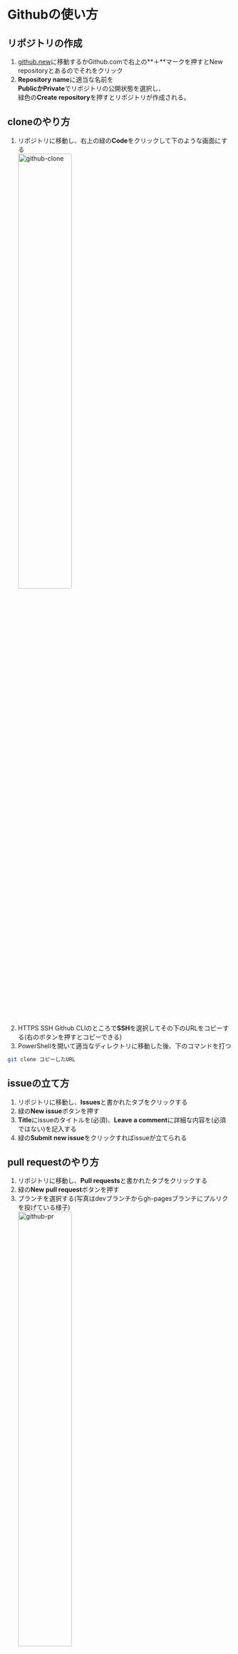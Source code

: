 # Githubの使い方

## リポジトリの作成

1. [github.new](https://github.new)に移動するかGithub.comで右上の**＋**マークを押すとNew repositoryとあるのでそれをクリック
2. **Repository name**に適当な名前を  
**PublicかPrivate**でリポジトリの公開状態を選択し、  
緑色の**Create repository**を押すとリポジトリが作成される。

## cloneのやり方

1. リポジトリに移動し、右上の緑の**Code**をクリックして下のような画面にする  
   <img src="/assets/images/github-clone.png" alt="github-clone" width="50%" />
2. HTTPS SSH Github CLIのところで**SSH**を選択してその下のURLをコピーする(右のボタンを押すとコピーできる)  
3. PowerShellを開いて適当なディレクトリに移動した後、下のコマンドを打つ

```bash
git clone コピーしたURL
```

## issueの立て方

1. リポジトリに移動し、**Issues**と書かれたタブをクリックする  
2. 緑の**New issue**ボタンを押す  
3. **Title**にissueのタイトルを(必須)、**Leave a comment**に詳細な内容を(必須ではない)を記入する
4. 緑の**Submit new issue**をクリックすればissueが立てられる

## pull requestのやり方

1. リポジトリに移動し、**Pull requests**と書かれたタブをクリックする  
2. 緑の**New pull request**ボタンを押す  
3. ブランチを選択する(写真はdevブランチからgh-pagesブランチにプルリクを投げている様子)  
    <img src="/assets/images/github-pr.png" alt="github-pr" width="50%"/>  
4. 緑の**Merge pull request**ボタンを押す
